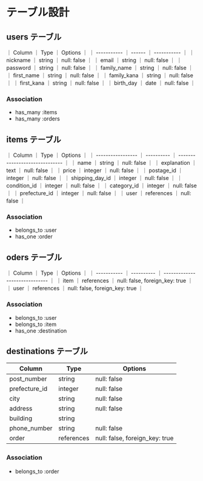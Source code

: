 # テーブル設計

## users テーブル

｜ Column      ｜ Type   ｜ Options     ｜
｜ ----------- ｜ ------ ｜ ----------- ｜
｜ nickname    ｜ string ｜ null: false ｜
｜ email       ｜ string ｜ null: false ｜
｜ password    ｜ string ｜ null: false ｜
｜ family_name ｜ string ｜ null: false ｜
｜ first_name  ｜ string ｜ null: false ｜
｜ family_kana ｜ string ｜ null: false ｜
｜ first_kana  ｜ string ｜ null: false ｜
｜ birth_day   ｜ date   ｜ null: false ｜

### Association

- has_many :items
- has_many :orders

## items テーブル

｜ Column            ｜ Type       ｜ Options                        ｜
｜ ----------------- ｜ ---------- ｜ ------------------------------ ｜
｜ name              ｜ string     ｜ null: false                    ｜
｜ explanation       ｜ text       ｜ null: false                    ｜
｜ price             ｜ integer    ｜ null: false                    ｜
｜ postage_id        ｜ integer    ｜ null: false                    ｜
｜ shipping_day_id   ｜ integer    ｜ null: false                    ｜
｜ condition_id      ｜ integer    ｜ null: false                    ｜
｜ category_id       ｜ integer    ｜ null: false                    ｜
｜ prefecture_id     ｜ integer    ｜ null: false                    ｜
｜ user              ｜ references ｜ null: false                    ｜

### Association

- belongs_to :user
- has_one :order

## oders テーブル

｜ Column      ｜ Type       ｜ Options                        ｜
｜ ----------- ｜ ---------- ｜ ------------------------------ ｜
｜ item        ｜ references ｜ null: false, foreign_key: true ｜
｜ user        ｜ references ｜ null: false, foreign_key: true ｜

### Association

- belongs_to :user
- belongs_to :item
- has_one :destination

## destinations テーブル

| Column        | Type       | Options                        |
| ------------- | ---------- | ------------------------------ |
| post_number   | string     | null: false                    |
| prefecture_id | integer    | null: false                    |
| city          | string     | null: false                    |
| address       | string     | null: false                    |
| building      | string     |                                |
| phone_number  | string     | null: false                    |
| order         | references | null: false, foreign_key: true |

### Association　

- belongs_to :order